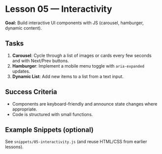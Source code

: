 
# Lesson 05 — Interactivity

**Goal:** Build interactive UI components with JS (carousel, hamburger, dynamic content).

## Tasks
1. **Carousel**: Cycle through a list of images or cards every few seconds and with Next/Prev buttons.
2. **Hamburger**: Implement a mobile menu toggle with `aria-expanded` updates.
3. **Dynamic List**: Add new items to a list from a text input.

## Success Criteria
- Components are keyboard-friendly and announce state changes where appropriate.
- Code is structured with small functions.

## Example Snippets (optional)
See `snippets/05-interactivity.js` (and reuse HTML/CSS from earlier lessons).

